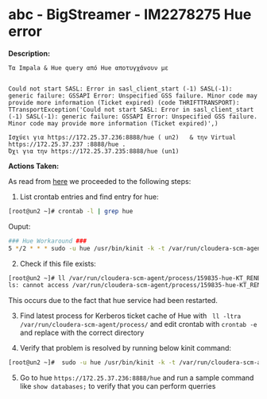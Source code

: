 # abc - BigStreamer - IM2278275 Hue error

<b>Description:</b>

```
Τα Impala & Hue query από Hue αποτυγχάνουν με


Could not start SASL: Error in sasl_client_start (-1) SASL(-1): generic failure: GSSAPI Error: Unspecified GSS failure. Minor code may provide more information (Ticket expired) (code THRIFTTRANSPORT): TTransportException('Could not start SASL: Error in sasl_client_start (-1) SASL(-1): generic failure: GSSAPI Error: Unspecified GSS failure. Minor code may provide more information (Ticket expired)',)

Ισχύει για https://172.25.37.236:8888/hue ( un2)   & την Virtual https://172.25.37.237 :8888/hue .
Όχι για την https://172.25.37.235:8888/hue (un1)
```

<b>Actions Taken:</b>

As read from [here](https://metis.xyztel.com/obss/oss/sysadmin-group/support/-/blob/master/KnowledgeBase/abc/BigStreamer/supportDocuments/procedures/manage_idm_replication.md#a-brief-history-of-preauthentication) we proceeded to the following steps:

1. List crontab entries and find entry for hue:

```bash
[root@un2 ~]# crontab -l | grep hue
```
Ouput:

```bash
### Hue Workaround ###
5 */2 * * * sudo -u hue /usr/bin/kinit -k -t /var/run/cloudera-scm-agent/process/159288-hue-KT_RENEWER/hue.keytab -c /var/run/hue/hue_krb5_ccache hue/un2.bigdata.abc.gr@BIGDATA.abc.GR
```

2. Check if this file exists:

```bash
[root@un2 ~]# ll /var/run/cloudera-scm-agent/process/159835-hue-KT_RENEWER/
ls: cannot access /var/run/cloudera-scm-agent/process/159835-hue-KT_RENEWER/: No such file or directory
```

This occurs due to the fact that hue service had been restarted.

3. Find latest process for Kerberos ticket cache of Hue with ` ll -ltra /var/run/cloudera-scm-agent/process/` and edit crontab with `crontab -e` and replace with the correct directory

4. Verify that problem is resolved by running below kinit command:

```bash
[root@un2 ~]#  sudo -u hue /usr/bin/kinit -k -t /var/run/cloudera-scm-agent/process/159836-hue-KT_RENEWER/hue.keytab -c /var/run/hue/hue_krb5_ccache hue/un2.bigdata.abc.gr@BIGDATA.abc.GR
```

5. Go to hue `https://172.25.37.236:8888/hue` and run a sample command like `show databases;` to verify that you can perform querries
